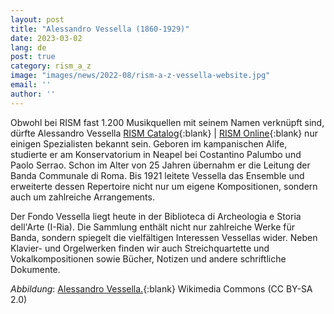 ```yaml
---
layout: post
title: "Alessandro Vessella (1860-1929)"
date: 2023-03-02
lang: de
post: true
category: rism_a_z
image: "images/news/2022-08/rism-a-z-vessella-website.jpg"
email: ''
author: ''
---
```


Obwohl bei RISM fast 1.200 Musikquellen mit seinem Namen verknüpft sind, dürfte Alessandro Vessella [RISM Catalog](https://opac.rism.info/search?View=rism&q=pe291255){:blank} \| [RISM Online](https://rism.online/people/291255/sources){:blank} nur einigen Spezialisten bekannt sein. Geboren im kampanischen Alife, studierte er am Konservatorium in Neapel bei Costantino Palumbo und Paolo Serrao. Schon im Alter von 25 Jahren übernahm er die Leitung der Banda Communale di Roma. Bis 1921 leitete Vessella das Ensemble und erweiterte dessen Repertoire nicht nur um eigene Kompositionen, sondern auch um zahlreiche Arrangements.

Der Fondo Vessella liegt heute in der Biblioteca di Archeologia e Storia dell'Arte (I-Ria). Die Sammlung enthält nicht nur zahlreiche Werke für Banda, sondern spiegelt die vielfältigen Interessen Vessellas wider. Neben Klavier- und Orgelwerken finden wir auch Streichquartette und Vokalkompositionen sowie Bücher, Notizen und andere schriftliche Dokumente.

_Abbildung_: [Alessandro Vessella.](https://it.wikipedia.org/wiki/File:Alessandro_Vessella.jpg){:blank} Wikimedia Commons (CC BY-SA 2.0)
